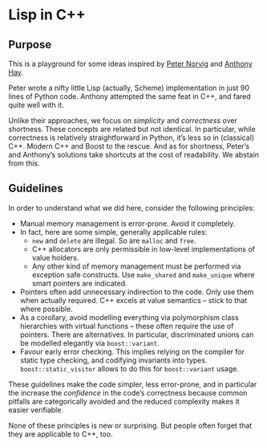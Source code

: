 Lisp in C++
===========

Purpose
-------

This is a playground for some ideas inspired by [Peter Norvig][] and [Anthony Hay][].

Peter wrote a nifty little Lisp (actually, Scheme) implementation in just 90
lines of Python code. Anthony attempted the same feat in C++, and fared quite
well with it.

Unlike their approaches, we focus on *simplicity* and *correctness* over
shortness. These concepts are related but not identical. In particular, while
correctness is relatively straightforward in Python, it’s less so in (classical)
C++. Modern C++ and Boost to the rescue. And as for shortness, Peter’s and
Anthony’s solutions take shortcuts at the cost of readability. We abstain from
this.

Guidelines
----------

In order to understand what we did here, consider the following principles:

 * Manual memory management is error-prone. Avoid it completely.
 * In fact, here are some simple, generally applicable rules:
    * `new` and `delete` are illegal. So are `malloc` and `free`.
    * C++ allocators are only permissible in low-level implementations of value
      holders.
    * Any other kind of memory management must be performed via exception safe
      constructs. Use `make_shared` and `make_unique` where smart pointers are
      indicated.
 * Pointers often add unnecessary indirection to the code. Only use them when
   actually required. C++ excels at value semantics – stick to that where
   possible.
 * As a corollary, avoid modelling everything via polymorphism class hierarchies
   with virtual functions – these often require the use of pointers. There are
   alternatives. In particular, discriminated unions can be modelled elegantly
   via `boost::variant`.
 * Favour early error checking. This implies relying on the compiler for static
   type checking, and codifying invariants into types. `boost::static_visitor`
   allows to do this for `boost::variant` usage.

These guidelines make the code simpler, less error-prone, and in particular the
increase the *confidence* in the code’s correctness because common pitfalls are
categorically avoided and the reduced complexity makes it easier verifiable.

None of these principles is new or surprising. But people often forget that they
are applicable to C++, too.

[Peter Norvig]: http://norvig.com/lispy.html
[Anthony Hay]: http://howtowriteaprogram.blogspot.de/2010/11/lisp-interpreter-in-90-lines-of-c.html
